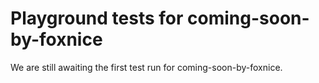 # Playground tests for coming-soon-by-foxnice
We are still awaiting the first test run for coming-soon-by-foxnice.

